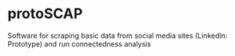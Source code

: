 # protoSCAP
Software for scraping basic data from social media sites (LinkedIn: Prototype) and run connectedness analysis

